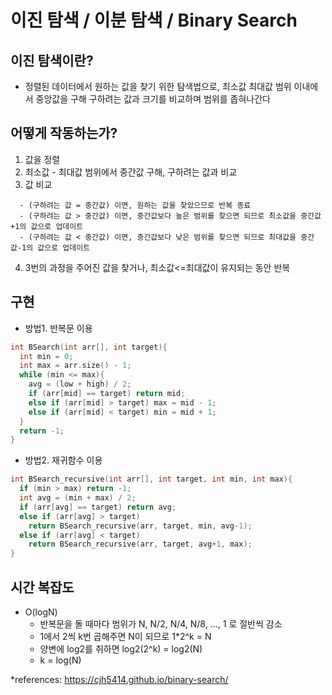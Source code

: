 # 이진 탐색 / 이분 탐색 / Binary Search
## 이진 탐색이란?
* 정렬된 데이터에서 원하는 값을 찾기 위한 탐색법으로, 최소값 최대값 범위 이내에서 중앙값을 구해 구하려는 값과 크기를 비교하며 범위를 좁혀나간다

## 어떻게 작동하는가?
1.  값을 정렬
2.  최소값 - 최대값 범위에서 중간값 구해, 구하려는 값과 비교
3.  값 비교
```
  - (구하려는 값 = 중간값) 이면, 원하는 값을 찾았으므로 반복 종료
  - (구하려는 값 > 중간값) 이면, 중간값보다 높은 범위를 찾으면 되므로 최소값을 중간값+1의 값으로 업데이트
  - (구하려는 값 < 중간값) 이면, 중간값보다 낮은 범위를 찾으면 되므로 최대값을 중간값-1의 값으로 업데이트
```
4.  3번의 과정을 주어진 값을 찾거나, 최소값<=최대값이 유지되는 동안 반복

## 구현
* 방법1. 반복문 이용
``` C++
int BSearch(int arr[], int target){
  int min = 0;
  int max = arr.size() - 1;
  while (min <= max){
    avg = (low + high) / 2;
    if (arr[mid] == target) return mid;
    else if (arr[mid] > target) max = mid - 1;
    else if (arr[mid] < target) min = mid + 1;
  }
  return -1;
}
```
* 방법2. 재귀함수 이용
``` C++
int BSearch_recursive(int arr[], int target, int min, int max){
  if (min > max) return -1;
  int avg = (min + max) / 2;
  if (arr[avg] == target) return avg;
  else if (arr[avg] > target)
    return BSearch_recursive(arr, target, min, avg-1);
  else if (arr[avg] < target)
    return BSearch_recursive(arr, target, avg+1, max);
}
```
## 시간 복잡도
* O(logN)
   * 반복문을 돌 때마다 범위가 N, N/2, N/4, N/8, ..., 1 로 절반씩 감소
   * 1에서 2씩 k번 곱해주면 N이 되므로 1*2^k = N
   * 양변에 log2를 취하면 log2(2^k) = log2(N)
   * k = log(N)
 
 
*references: https://cjh5414.github.io/binary-search/


